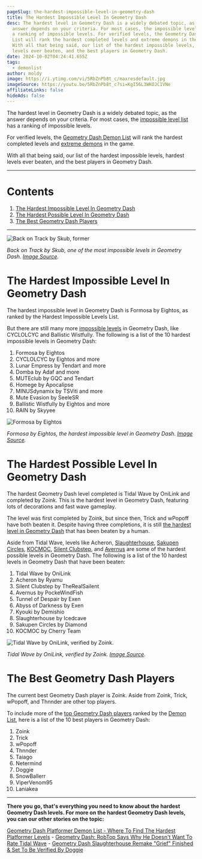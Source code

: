 ```yaml
---
pageSlug: the-hardest-impossible-level-in-geometry-dash
title: The Hardest Impossible Level In Geometry Dash
desc: The hardest level in Geometry Dash is a widely debated topic, as the
  answer depends on your criteria. For most cases, the impossible level list has
  a ranking of impossible levels. For verified levels, the Geometry Dash Demon
  List will rank the hardest completed levels and extreme demons in the game.
  With all that being said, our list of the hardest impossible levels, hardest
  levels ever beaten, and the best players in Geometry Dash.
date: 2024-10-02T04:24:41.655Z
tags:
  - demonlist
author: moldy
image: https://i.ytimg.com/vi/5RbZnPb8t_c/maxresdefault.jpg
imageSource: https://youtu.be/5RbZnPb8t_c?si=KgI56L3WKOJC1VNe
affiliateLinks: false
hideAds: false
---
```

The hardest level in Geometry Dash is a widely debated topic, as the answer depends on your criteria. For most cases, the [impossible level list](/posts/geometry-dash-impossible-levels-list-where-to-find-the-most-impossible-levels/) has a ranking of impossible levels. 

For verified levels, the [Geometry Dash Demon List](/posts/geometry-dash-demon-list-where-to-find-the-hardest-demons/) will rank the hardest completed levels and [extreme demons](/posts/geometry-dash-the-problem-with-the-demonlist/) in the game.

With all that being said, our list of the hardest impossible levels, hardest levels ever beaten, and the best players in Geometry Dash.

---

# Contents

1. [The Hardest Impossible Level In Geometry Dash](#the-hardest-impossible-level-in-geometry-dash)
2. [The Hardest Possible Level In Geometry Dash](#the-hardest-possible-level-in-geometry-dash)
3. [The Best Geometry Dash Players](the-best-geometry-dash-players)

---

![Back on Track by Skub, former ](https://i.ytimg.com/vi/NuVZJ7M4gt0/maxresdefault.jpg)

*Back on Track by Skub, one of the most impossible levels in Geometry Dash. [Image Source](https://youtu.be/NuVZJ7M4gt0?si=MbcXsGJKCiFCobLq).*

# The Hardest Impossible Level In Geometry Dash

The hardest impossible level in Geometry Dash is Formosa by Eightos, as ranked by the Hardest Impossible Levels List.

But there are still many more [impossible levels](/posts/geometry-dash-levels-what-is-the-most-impossible-level-2022/) in Geometry Dash, like CYCLOLCYC and Ballistic Wistfully. The following is a list of the 10 hardest impossible levels in Geometry Dash:

1. Formosa by Eightos
2. CYCLOLCYC by Eightos and more
3. Lunar Empress by Tendart and more
4. Domba by Adaf and more
5. MUTEclub by GQC and Tendart
6. Homege by Apocalipse
7. MINUSdynamix by TSViti and more
8. Mute Evasion by SeeleSR
9. Ballistic Wistfully by Eightos and more
10. RAIN by Skyyee

![Formosa by Eightos](https://i.ytimg.com/vi/IvPEk5FKq0A/maxresdefault.jpg)

*Formosa by Eightos, the hardest impossible level in Geometry Dash. [Image Source](https://youtu.be/IvPEk5FKq0A?si=xgYkB_cjmiPbSxEk).*

# The Hardest Possible Level In Geometry Dash

The hardest Geometry Dash level completed is Tidal Wave by OniLink and completed by Zoink. This is the hardest level in Geometry Dash, featuring lots of decorations and fast wave gameplay.

The level was first completed by Zoink, but since then, Trick and wPopoff have both beaten it. Despite having three completions, it is still [the hardest level in Geometry Dash](/posts/geometry-dash-levels-what-is-the-hardest-level-ever-made/) that has been beaten by a human.

Aside from Tidal Wave, levels like Acheron, [Slaughterhouse](/posts/geometry-dash-slaughterhouse-top-1/), [Sakupen Circles](/posts/sakupen-circles-top-1/), [KOCMOC](/posts/geometry-dash-kocmoc-song-where-to-listen-more/), [Silent Clubstep](/posts/what-is-silent-clubstep-geometry-dash/), and [Avernus](/posts/avernus-takes-top-1-spot-from-acheron-on-geometry-dash-demon-list/) are some of the hardest possible levels in Geometry Dash. The following is a list of the 10 hardest levels in Geometry Dash that have been beaten:

1. Tidal Wave by OniLink
2. Acheron by Ryamu
3. Silent Clubstep by TheRealSailent
4. Avernus by PockeWindFish
5. Tunnel of Despair by Exen
6. Abyss of Darkness by Exen
7. Kyouki by Demishio
8. Slaughterhouse by Icedcave
9. Sakupen Circles by Diamond
10. KOCMOC by Cherry Team

![Tidal Wave by OniLink, verified by Zoink.](https://pbs.twimg.com/ext_tw_video_thumb/1716498597833809920/pu/img/EhqOUDA4MEH8G4t9.jpg:large)

*Tidal Wave by OniLink, verified by Zoink. [Image Source](https://x.com/GD_Loops/status/1716499198818779487).*

# The Best Geometry Dash Players

The current best Geometry Dash player is Zoink. Aside from Zoink, Trick, wPopoff, and Thnnder are other top players.

To include more of the [top Geometry Dash players](/posts/top-10-best-countries-at-geometry-dash/) ranked by the [Demon List](/categories/demonlist/), here is a list of the 10 best players in Geometry Dash:

1. Zoink
2. Trick
3. wPopoff
4. Thnnder
5. Taiago
6. Netermind
7. Doggie
8. SnowBallerr
9. ViperVenom95
10. Laniakea

---

**There you go, that's everything you need to know about the hardest Geometry Dash levels. For more on the hardest Geometry Dash levels, you can our other stories on the topic:**

[Geometry Dash Platformer Demon List - Where To Find The Hardest Platformer Levels](/posts/geometry-dash-platformer-demon-list-where-to-find-the-hardest-platformer-levels/) - [Geometry Dash: RobTop Says Why He Doesn't Want To Rate Tidal Wave](/posts/robtop-confirms-tidal-wave-will-not-be-rated/) - [Geometry Dash Slaughterhouse Remake "Grief" Finished & Set To Be Verified By Doggie](/posts/geometry-dash-slaughterhouse-sequel-grief-verified-and-set-to-be-verified-by-doggie/)